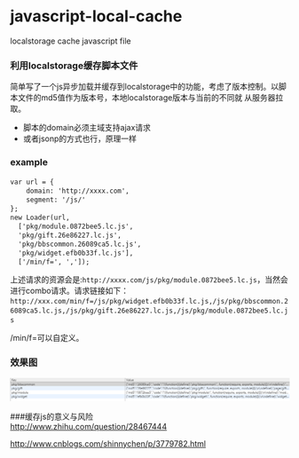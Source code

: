 # javascript-local-cache
localstorage cache javascript file    
### 利用localstorage缓存脚本文件   
简单写了一个js异步加载并缓存到localstorage中的功能，考虑了版本控制。以脚本文件的md5值作为版本号，本地localstorage版本与当前的不同就
从服务器拉取。
- 脚本的domain必须主域支持ajax请求
- 或者jsonp的方式也行，原理一样

### example
```
var url = {
	domain: 'http://xxxx.com',
	segment: '/js/'
};
new Loader(url, 
  ['pkg/module.0872bee5.lc.js',
  'pkg/gift.26e86227.lc.js',
  'pkg/bbscommon.26089ca5.lc.js',
  'pkg/widget.efb0b33f.lc.js'],
  ['/min/f=', ',']);
```
上述请求的资源会是:`http://xxxx.com/js/pkg/module.0872bee5.lc.js`，当然会进行combo请求。请求链接如下：
`http://xxx.com/min/f=/js/pkg/widget.efb0b33f.lc.js,/js/pkg/bbscommon.26089ca5.lc.js,/js/pkg/gift.26e86227.lc.js,/js/pkg/module.0872bee5.lc.js`     
     
/min/f=可以自定义。    

### 效果图   
![](https://github.com/iamaddy/javascript-local-cache/blob/master/img/example.png)    

###缓存js的意义与风险     
http://www.zhihu.com/question/28467444    

http://www.cnblogs.com/shinnychen/p/3779782.html
